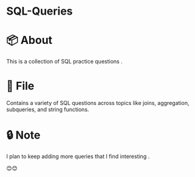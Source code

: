 # SQL-Queries


# 📦 About
This is a collection of SQL practice questions .  

# 📁 File  
Contains a variety of SQL questions across topics like joins, aggregation, subqueries, and string functions.   


# 🔒 Note  
I plan to keep adding more queries that I find interesting .  


😊😊  
